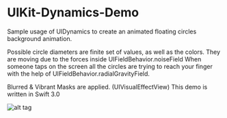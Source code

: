 # UIKit-Dynamics-Demo
Sample usage of UIDynamics to create an animated floating circles  background animation.

Possible circle diameters are finite set of values, as well as the colors. They are moving due to the forces inside UIFieldBehavior.noiseField
When someone taps on the screen all the circles are trying to reach your finger with the help of UIFieldBehavior.radialGravityField.

Blurred & Vibrant Masks are applied. (UIVisualEffectView)
This demo is written in Swift 3.0

![alt tag](https://github.com/stoqn4opm/UIKit-Dynamics-Demo/blob/master/UIDynamicsDemo.gif)
